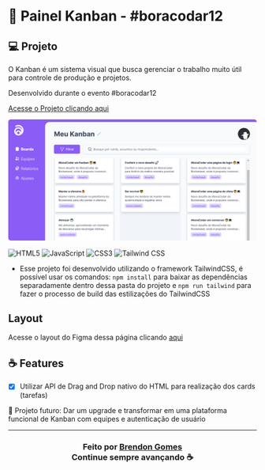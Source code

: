 # 📌 Painel Kanban - #boracodar12

## 💻 Projeto

O Kanban é um sistema visual que busca gerenciar o trabalho muito útil para controle de produção e projetos.

Desenvolvido durante o evento #boracodar12

[Acesse o Projeto clicando aqui](https://brendon3578.github.io/kanban-twelve/src/)

<p align="center">
    <kbd>
        <img src="../.github/kanban-preview.png"style="border-radius: 5px" alt="Website">
    </kbd>
</p>

![HTML5](https://img.shields.io/badge/html5-%23E34F26.svg?style=for-the-badge&logo=html5&logoColor=white)
![JavaScript](https://img.shields.io/badge/javascript-%23323330.svg?style=for-the-badge&logo=javascript&logoColor=%23F7DF1E)
![CSS3](https://img.shields.io/badge/css3-%231572B6.svg?style=for-the-badge&logo=css3&logoColor=white)
![Tailwind CSS](https://img.shields.io/badge/Tailwind_CSS-38B2AC?style=for-the-badge&logo=tailwind-css&logoColor=white)

- Esse projeto foi desenvolvido utilizando o framework TailwindCSS, é possível usar os comandos: `npm install` para baixar as dependências separadamente dentro dessa pasta do projeto e `npm run tailwind` para fazer o processo de build das estilizações do TailwindCSS

## Layout

Acesse o layout do Figma dessa página clicando [aqui](https://www.figma.com/community/file/1243194167725942248/Carrinho-de-compras-%C3%A2%C2%80%C2%A2-Desafio-21/Carrinho-de-compras-%E2%80%A2-Desafio-21)

## ☕ Features

- [x] Utilizar API de Drag and Drop nativo do HTML para realização dos cards (tarefas)

:rocket: Projeto futuro: Dar um upgrade e transformar em uma plataforma funcional de Kanban com equipes e autenticação de usuário
  
---

<h3 align="center">
    Feito por <a href="https://github.com/Brendon3578"> Brendon Gomes</a>
    <br>
    Continue sempre avançando ☕
</h3>
